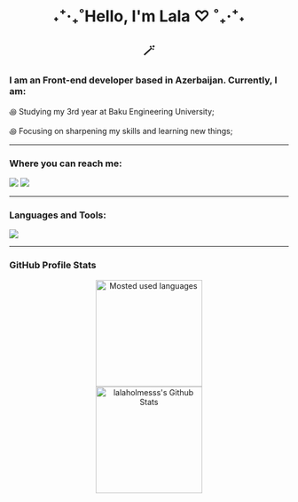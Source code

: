 <h1  align="center">˖⁺‧₊˚Hello, I'm Lala</span> ♡ ˚₊‧⁺˖</h1> 
<h2  align="center">🪄</h2>

<h3 align="left">I am an Front-end developer based in Azerbaijan. Currently, I am:</h3>
<p>꩜ Studying my 3rd year at Baku Engineering University;</p>
<p>꩜ Focusing on sharpening my skills and learning new things;</p>
<hr>
<h3 align="left">Where you can reach me:</h3>
<a href="https://www.linkedin.com/in/lala-alimova-429774276/" target="blank"><img src="https://skillicons.dev/icons?i=linkedin"/></a>
<a href="https://discord.com/users/lalaad/" target="blank"><img src="https://skillicons.dev/icons?i=discord" /></a>
</p>

<hr>

<h3 align="left">Languages and Tools:</h3>
<p align="left"> <img src="https://skillicons.dev/icons?i=html,css,bootstrap,js,react,vite,cpp,github,blender" /> </p>
<hr>
<!-- Stats -->
<h3>GitHub Profile Stats</h3>

<p align="center">
  <img alt="Mosted used languages" src="https://github-readme-stats.vercel.app/api/top-langs/?username=lalaholmesss&layout=compact&theme=dark" height="192px"/>
  <br>
  <img src="https://github-readme-stats.vercel.app/api?username=lalaholmesss&show_icons=true&icon_color=ffffff&theme=dark" alt="lalaholmesss's Github Stats" height="192px"/>
  <br>
</p>


